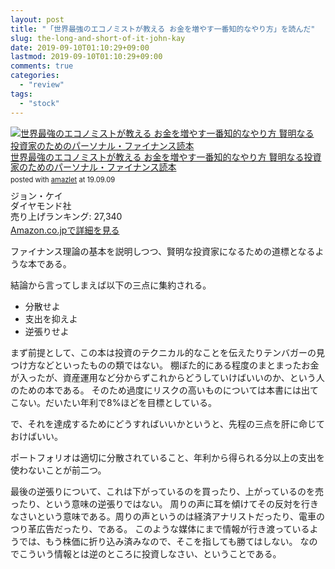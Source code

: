 ```yaml
---
layout: post
title: "「世界最強のエコノミストが教える お金を増やす一番知的なやり方」を読んだ"
slug: the-long-and-short-of-it-john-kay
date: 2019-09-10T01:10:29+09:00
lastmod: 2019-09-10T01:10:29+09:00
comments: true
categories:
  - "review"
tags:
  - "stock"
---
```


<div class="amazlet-box" style="margin-bottom:0px;"><div class="amazlet-image" style="float:left;margin:0px 12px 1px 0px;"><a href="http://www.amazon.co.jp/exec/obidos/ASIN/447810459X/iriyaufo-22/ref=nosim/" name="amazletlink" target="_blank"><img src="https://images-fe.ssl-images-amazon.com/images/I/51-njA6UEYL._SL160_.jpg" alt="世界最強のエコノミストが教える お金を増やす一番知的なやり方 賢明なる投資家のためのパーソナル・ファイナンス読本" style="border: none;" /></a></div><div class="amazlet-info" style="line-height:120%; margin-bottom: 10px"><div class="amazlet-name" style="margin-bottom:10px;line-height:120%"><a href="http://www.amazon.co.jp/exec/obidos/ASIN/447810459X/iriyaufo-22/ref=nosim/" name="amazletlink" target="_blank">世界最強のエコノミストが教える お金を増やす一番知的なやり方 賢明なる投資家のためのパーソナル・ファイナンス読本</a><div class="amazlet-powered-date" style="font-size:80%;margin-top:5px;line-height:120%">posted with <a href="http://www.amazlet.com/" title="amazlet" target="_blank">amazlet</a> at 19.09.09</div></div><div class="amazlet-detail">ジョン・ケイ <br />ダイヤモンド社 <br />売り上げランキング: 27,340<br /></div><div class="amazlet-sub-info" style="float: left;"><div class="amazlet-link" style="margin-top: 5px"><a href="http://www.amazon.co.jp/exec/obidos/ASIN/447810459X/iriyaufo-22/ref=nosim/" name="amazletlink" target="_blank">Amazon.co.jpで詳細を見る</a></div></div></div><div class="amazlet-footer" style="clear: left"></div></div>

ファイナンス理論の基本を説明しつつ、賢明な投資家になるための道標となるような本である。

結論から言ってしまえば以下の三点に集約される。

- 分散せよ
- 支出を抑えよ
- 逆張りせよ

まず前提として、この本は投資のテクニカル的なことを伝えたりテンバガーの見つけ方などといったものの類ではない。
棚ぼた的にある程度のまとまったお金が入ったが、資産運用など分からずこれからどうしていけばいいのか、という人のための本である。
そのため過度にリスクの高いものについては本書には出てこない。だいたい年利で8%ほどを目標としている。

で、それを達成するためにどうすればいいかというと、先程の三点を肝に命じておけばいい。

ポートフォリオは適切に分散されていること、年利から得られる分以上の支出を使わないことが前二つ。

最後の逆張りについて、これは下がっているのを買ったり、上がっているのを売ったり、という意味の逆張りではない。
周りの声に耳を傾けてその反対を行きなさいという意味である。周りの声というのは経済アナリストだったり、電車のつり革広告だったり、である。
このような媒体にまで情報が行き渡っているようでは、もう株価に折り込み済みなので、そこを指しても勝てはしない。
なのでこういう情報とは逆のところに投資しなさい、ということである。
